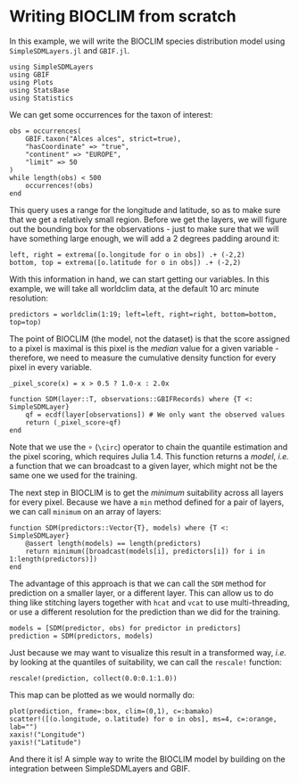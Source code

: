 # Writing BIOCLIM from scratch

In this example, we will write the BIOCLIM species distribution model using
`SimpleSDMLayers.jl` and `GBIF.jl`.

```@example bioclim
using SimpleSDMLayers
using GBIF
using Plots
using StatsBase
using Statistics
```

We can get some occurrences for the taxon of interest:

```@example bioclim
obs = occurrences(
    GBIF.taxon("Alces alces", strict=true),
    "hasCoordinate" => "true",
    "continent" => "EUROPE",
    "limit" => 50
)
while length(obs) < 500
    occurrences!(obs)
end
```

This query uses a range for the longitude and latitude, so as to make sure that
we get a relatively small region. Before we get the layers, we will figure out
the bounding box for the observations - just to make sure that we will have
something large enough, we will add a 2 degrees padding around it:

```@example bioclim
left, right = extrema([o.longitude for o in obs]) .+ (-2,2)
bottom, top = extrema([o.latitude for o in obs]) .+ (-2,2)
```

With this information in hand, we can start getting our variables. In this
example, we will take all worldclim data, at the default 10 arc minute
resolution:

```@example bioclim
predictors = worldclim(1:19; left=left, right=right, bottom=bottom, top=top)
```

The point of BIOCLIM (the model, not the dataset) is that the score assigned to
a pixel is maximal is this pixel is the *median* value for a given variable -
therefore, we need to measure the cumulative density function for every pixel in
every variable.

```@example bioclim
_pixel_score(x) = x > 0.5 ? 1.0-x : 2.0x

function SDM(layer::T, observations::GBIFRecords) where {T <: SimpleSDMLayer}
    qf = ecdf(layer[observations]) # We only want the observed values
    return (_pixel_score∘qf)
end
```

Note that we use the ∘ (`\circ`) operator to chain the quantile estimation and
the pixel scoring, which requires Julia 1.4. This function returns a *model*,
*i.e.* a function that we can broadcast to a given layer, which might not be the
same one we used for the training.

The next step in BIOCLIM is to get the *minimum* suitability across all layers
for every pixel. Because we have a `min` method defined for a pair of layers, we
can call `minimum` on an array of layers:

```@example bioclim
function SDM(predictors::Vector{T}, models) where {T <: SimpleSDMLayer}
    @assert length(models) == length(predictors)
    return minimum([broadcast(models[i], predictors[i]) for i in 1:length(predictors)])
end
```

The advantage of this approach is that we can call the `SDM` method for
prediction on a smaller layer, or a different layer. This can allow us to do
thing like stitching layers together with `hcat` and `vcat` to use
multi-threading, or use a different resolution for the prediction than we did
for the training.

```@example bioclim
models = [SDM(predictor, obs) for predictor in predictors]
prediction = SDM(predictors, models)
```

Just because we may want to visualize this result in a transformed way, *i.e.*
by looking at the quantiles of suitability, we can call the `rescale!` function:

```@example bioclim
rescale!(prediction, collect(0.0:0.1:1.0))
```

This map can be plotted as we would normally do:

```@example bioclim
plot(prediction, frame=:box, clim=(0,1), c=:bamako)
scatter!([(o.longitude, o.latitude) for o in obs], ms=4, c=:orange, lab="")
xaxis!("Longitude")
yaxis!("Latitude")
```

And there it is! A simple way to write the BIOCLIM model by building on the
integration between SimpleSDMLayers and GBIF.